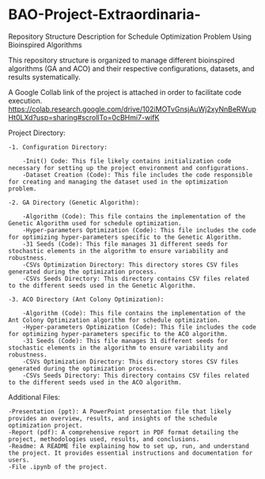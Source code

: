 # BAO-Project-Extraordinaria-
Repository Structure Description for Schedule Optimization Problem Using Bioinspired Algorithms

This repository structure is organized to manage different bioinspired algorithms (GA and ACO) and their respective configurations, datasets, and results systematically.

A Google Collab link of the project is attached in order to facilitate code execution.
https://colab.research.google.com/drive/102iMOTvGnsjAuWj2xyNnBeRWupHt0LXd?usp=sharing#scrollTo=0cBHmi7-wifK

Project Directory:

    -1. Configuration Directory:

        -Init() Code: This file likely contains initialization code necessary for setting up the project environment and configurations.
        -Dataset Creation (Code): This file includes the code responsible for creating and managing the dataset used in the optimization problem.

    -2. GA Directory (Genetic Algorithm):

        -Algorithm (Code): This file contains the implementation of the Genetic Algorithm used for schedule optimization.
        -Hyper-parameters Optimization (Code): This file includes the code for optimizing hyper-parameters specific to the Genetic Algorithm.
        -31 Seeds (Code): This file manages 31 different seeds for stochastic elements in the algorithm to ensure variability and robustness.
        -CSVs Optimization Directory: This directory stores CSV files generated during the optimization process.
        -CSVs Seeds Directory: This directory contains CSV files related to the different seeds used in the Genetic Algorithm.

    -3. ACO Directory (Ant Colony Optimization):

        -Algorithm (Code): This file contains the implementation of the Ant Colony Optimization algorithm for schedule optimization.
        -Hyper-parameters Optimization (Code): This file includes the code for optimizing hyper-parameters specific to the ACO algorithm.
        -31 Seeds (Code): This file manages 31 different seeds for stochastic elements in the algorithm to ensure variability and robustness.
        -CSVs Optimization Directory: This directory stores CSV files generated during the optimization process.
        -CSVs Seeds Directory: This directory contains CSV files related to the different seeds used in the ACO algorithm.

Additional Files:

    -Presentation (ppt): A PowerPoint presentation file that likely provides an overview, results, and insights of the schedule optimization project.
    -Report (pdf): A comprehensive report in PDF format detailing the project, methodologies used, results, and conclusions.
    -Readme: A README file explaining how to set up, run, and understand the project. It provides essential instructions and documentation for users.
    -File .ipynb of the project.
